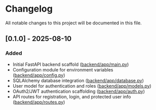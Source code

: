 # Changelog

All notable changes to this project will be documented in this file.

## [0.1.0] - 2025-08-10

### Added
- Initial FastAPI backend scaffold ([backend/app/main.py](backend/app/main.py:1))
- Configuration module for environment variables ([backend/app/config.py](backend/app/config.py:1))
- SQLAlchemy database integration ([backend/app/database.py](backend/app/database.py:1))
- User model for authentication and roles ([backend/app/models.py](backend/app/models.py:1))
- OAuth2/JWT authentication scaffolding ([backend/app/auth.py](backend/app/auth.py:1))
- API routes for registration, login, and protected user info ([backend/app/routes.py](backend/app/routes.py:1))
